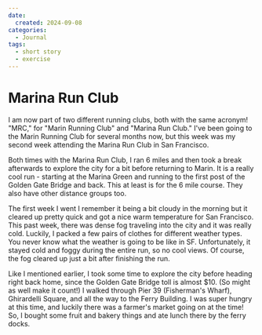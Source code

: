 ```yaml
---
date:
  created: 2024-09-08
categories:
  - Journal
tags:
  - short story
  - exercise
---
```

# Marina Run Club

I am now part of two different running clubs, both with the same acronym! "MRC," for "Marin Running Club" and "Marina Run Club." I've been going to the Marin Running Club for several months now, but this week was my second week attending the Marina Run Club in San Francisco.

<!-- more -->

Both times with the Marina Run Club, I ran 6 miles and then took a break afterwards to explore the city for a bit before returning to Marin. It is a really cool run - starting at the Marina Green and running to the first post of the Golden Gate Bridge and back. This at least is for the 6 mile course. They also have other distance groups too.

The first week I went I remember it being a bit cloudy in the morning but it cleared up pretty quick and got a nice warm temperature for San Francisco. This past week, there was dense fog traveling into the city and it was really cold. Luckily, I packed a few pairs of clothes for different weather types. You never know what the weather is going to be like in SF. Unfortunately, it stayed cold and foggy during the entire run, so no cool views. Of course, the fog cleared up just a bit after finishing the run.

Like I mentioned earlier, I took some time to explore the city before heading right back home, since the Golden Gate Bridge toll is almost $10. (So might as well make it count!) I walked through Pier 39 (Fisherman's Wharf), Ghirardelli Square, and all the way to the Ferry Building. I was super hungry at this time, and luckily there was a farmer's market going on at the time! So, I bought some fruit and bakery things and ate lunch there by the ferry docks.